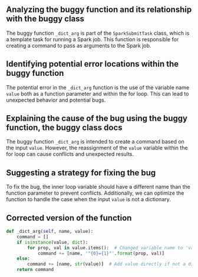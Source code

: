 ## Analyzing the buggy function and its relationship with the buggy class

The buggy function `_dict_arg` is part of the `SparkSubmitTask` class, which is a template task for running a Spark job. This function is responsible for creating a command to pass as arguments to the Spark job.

## Identifying potential error locations within the buggy function

The potential error in the `_dict_arg` function is the use of the variable name `value` both as a function parameter and within the for loop. This can lead to unexpected behavior and potential bugs.

## Explaining the cause of the bug using the buggy function, the buggy class docs

The buggy function `_dict_arg` is intended to create a command based on the input `value`. However, the reassignment of the `value` variable within the for loop can cause conflicts and unexpected results.

## Suggesting a strategy for fixing the bug

To fix the bug, the inner loop variable should have a different name than the function parameter to prevent conflicts. Additionally, we can optimize the function to handle the case when the input `value` is not a dictionary.

## Corrected version of the function

```python
def _dict_arg(self, name, value):
    command = []
    if isinstance(value, dict):
        for prop, val in value.items():  # Changed variable name to 'val' to avoid conflict
            command += [name, '"{0}={1}"'.format(prop, val)]
    else:
        command += [name, str(value)]  # Add value directly if not a dictionary
    return command
```
